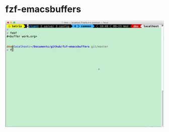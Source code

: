 # fzf-emacsbuffers

![](https://raw.githubusercontent.com/dingmingxin/fzf-emacsbuffers/master/fzf-emacsbuffers.gif)
